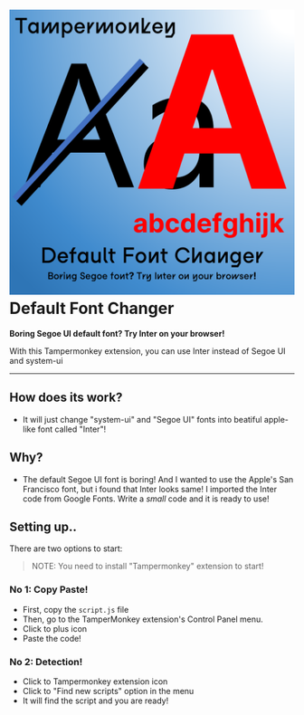 # ![Default Font Changer](https://raw.githubusercontent.com/arduinoturkbatu/defaultfontchanger/main/fontchangerlogo.png) Default Font Changer
**Boring Segoe UI default font? Try Inter on your browser!**

With this Tampermonkey extension, you can use Inter instead of Segoe UI and system-ui

---
## How does its work?
- It will just change "system-ui" and "Segoe UI" fonts into beatiful apple-like font called "Inter"!

## Why?
- The default Segoe UI font is boring! And I wanted to use the Apple's San Francisco font, but i found that Inter looks same! I imported the Inter code from Google Fonts. Write a _small_ code and it is ready to use!

## Setting up..
There are two options to start:
> NOTE: You need to install "Tampermonkey" extension to start!
### No 1: Copy Paste!
- First, copy the `script.js` file
- Then, go to the TamperMonkey extension's Control Panel menu.
- Click to plus icon
- Paste the code!

### No 2: Detection!
- Click to Tampermonkey extension icon
- Click to "Find new scripts" option in the menu
- It will find the script and you are ready!
